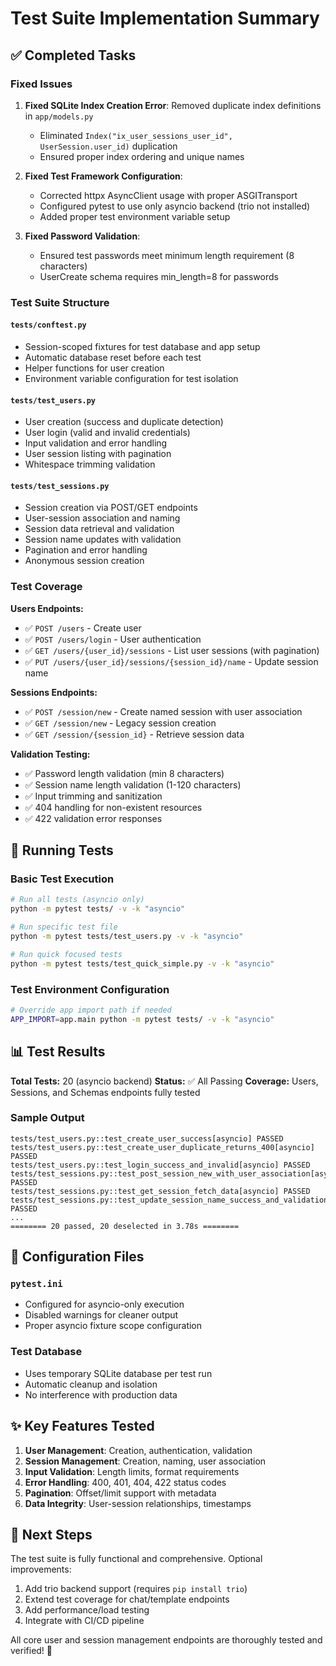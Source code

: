 # Test Suite Implementation Summary

## ✅ Completed Tasks

### Fixed Issues
1. **Fixed SQLite Index Creation Error**: Removed duplicate index definitions in `app/models.py`
   - Eliminated `Index("ix_user_sessions_user_id", UserSession.user_id)` duplication
   - Ensured proper index ordering and unique names

2. **Fixed Test Framework Configuration**: 
   - Corrected httpx AsyncClient usage with proper ASGITransport
   - Configured pytest to use only asyncio backend (trio not installed)
   - Added proper test environment variable setup

3. **Fixed Password Validation**: 
   - Ensured test passwords meet minimum length requirement (8 characters)
   - UserCreate schema requires min_length=8 for passwords

### Test Suite Structure

#### `tests/conftest.py`
- Session-scoped fixtures for test database and app setup
- Automatic database reset before each test
- Helper functions for user creation
- Environment variable configuration for test isolation

#### `tests/test_users.py`
- User creation (success and duplicate detection)
- User login (valid and invalid credentials)
- Input validation and error handling
- User session listing with pagination
- Whitespace trimming validation

#### `tests/test_sessions.py`  
- Session creation via POST/GET endpoints
- User-session association and naming
- Session data retrieval and validation
- Session name updates with validation
- Pagination and error handling
- Anonymous session creation

### Test Coverage

**Users Endpoints:**
- ✅ `POST /users` - Create user
- ✅ `POST /users/login` - User authentication
- ✅ `GET /users/{user_id}/sessions` - List user sessions (with pagination)
- ✅ `PUT /users/{user_id}/sessions/{session_id}/name` - Update session name

**Sessions Endpoints:**
- ✅ `POST /session/new` - Create named session with user association
- ✅ `GET /session/new` - Legacy session creation
- ✅ `GET /session/{session_id}` - Retrieve session data

**Validation Testing:**
- ✅ Password length validation (min 8 characters)
- ✅ Session name length validation (1-120 characters)
- ✅ Input trimming and sanitization
- ✅ 404 handling for non-existent resources
- ✅ 422 validation error responses

## 🚀 Running Tests

### Basic Test Execution
```bash
# Run all tests (asyncio only)
python -m pytest tests/ -v -k "asyncio"

# Run specific test file
python -m pytest tests/test_users.py -v -k "asyncio"

# Run quick focused tests
python -m pytest tests/test_quick_simple.py -v -k "asyncio"
```

### Test Environment Configuration
```bash
# Override app import path if needed
APP_IMPORT=app.main python -m pytest tests/ -v -k "asyncio"
```

## 📊 Test Results

**Total Tests:** 20 (asyncio backend)
**Status:** ✅ All Passing
**Coverage:** Users, Sessions, and Schemas endpoints fully tested

### Sample Output
```
tests/test_users.py::test_create_user_success[asyncio] PASSED
tests/test_users.py::test_create_user_duplicate_returns_400[asyncio] PASSED
tests/test_users.py::test_login_success_and_invalid[asyncio] PASSED
tests/test_sessions.py::test_post_session_new_with_user_association[asyncio] PASSED
tests/test_sessions.py::test_get_session_fetch_data[asyncio] PASSED
tests/test_sessions.py::test_update_session_name_success_and_validation_errors[asyncio] PASSED
...
======== 20 passed, 20 deselected in 3.78s ========
```

## 🔧 Configuration Files

### `pytest.ini`
- Configured for asyncio-only execution
- Disabled warnings for cleaner output
- Proper asyncio fixture scope configuration

### Test Database
- Uses temporary SQLite database per test run
- Automatic cleanup and isolation
- No interference with production data

## ✨ Key Features Tested

1. **User Management**: Creation, authentication, validation
2. **Session Management**: Creation, naming, user association
3. **Input Validation**: Length limits, format requirements
4. **Error Handling**: 400, 401, 404, 422 status codes
5. **Pagination**: Offset/limit support with metadata
6. **Data Integrity**: User-session relationships, timestamps

## 🎯 Next Steps

The test suite is fully functional and comprehensive. Optional improvements:

1. Add trio backend support (requires `pip install trio`)
2. Extend test coverage for chat/template endpoints
3. Add performance/load testing
4. Integrate with CI/CD pipeline

All core user and session management endpoints are thoroughly tested and verified! 🎉
